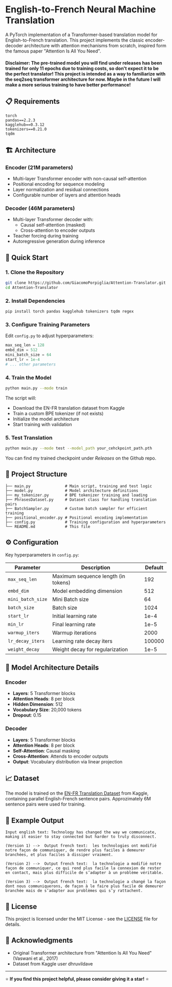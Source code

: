 # English-to-French Neural Machine Translation

A PyTorch implementation of a Transformer-based translation model for English-to-French translation. This project implements the classic encoder-decoder architecture with attention mechanisms from scratch, inspired form the famous paper "Attention Is All You Need".<br>
#### Disclaimer: The pre-trained model you will find under releases has been trained for only 11 epochs due to training costs, so don't expect it to be the perfect translator! This project is intended as a way to familiarize with the seq2seq transformer architecture for now. Maybe in the future I will make a more serious training to have better performance!

## 📋 Requirements

```
torch
pandas==2.2.3
kagglehub==0.3.12
tokenizers==0.21.0
tqdm
```

## 🏗️ Architecture

### Encoder (21M parameters)
- Multi-layer Transformer encoder with non-causal self-attention
- Positional encoding for sequence modeling
- Layer normalization and residual connections
- Configurable number of layers and attention heads

### Decoder (46M parameters)
- Multi-layer Transformer decoder with:
  - Causal self-attention (masked)
  - Cross-attention to encoder outputs
- Teacher forcing during training
- Autoregressive generation during inference

## 🚀 Quick Start

### 1. Clone the Repository
```bash
git clone https://github.com/GiacomoPorpiglia/Attention-Translator.git
cd Attention-Translator
```

### 2. Install Dependencies
```bash
pip install torch pandas kagglehub tokenizers tqdm regex
```

### 3. Configure Training Parameters
Edit `config.py` to adjust hyperparameters:
```python
max_seq_len = 128
embd_dim = 512
mini_batch_size = 64
start_lr = 1e-4
# ... other parameters
```

### 4. Train the Model
```bash
python main.py --mode train
```

The script will:
- Download the EN-FR translation dataset from Kaggle
- Train a custom BPE tokenizer (if not exists)
- Initialize the model architecture
- Start training with validation

### 5. Test Translation
```bash
python main.py --mode test --model_path your_cehckpoint_path.pth
```
You can find my trained checkpoint under <i>Releases</i> on the Github repo.
## 📁 Project Structure

```
├── main.py               # Main script, training and test logic
├── model.py              # Model architecture definitions
├── my_tokenizer.py       # BPE tokenizer training and loading
├── PhrasesDataset.py     # Dataset class for handling translation pairs
├── BatchSampler.py       # Custom batch sampler for efficient training
├── positional_encoder.py # Positional encoding implementation
├── config.py             # Training configuration and hyperparameters
└── README.md             # This file
```

## ⚙️ Configuration

Key hyperparameters in `config.py`:

| Parameter | Description | Default |
|-----------|-------------|---------|
| `max_seq_len` | Maximum sequence length (in tokens) | 192 |
| `embd_dim` | Model embedding dimension | 512 |
| `mini_batch_size` | Mini Batch size | 64 |
| `batch_size` | Batch size | 1024 |
| `start_lr` | Initial learning rate | 1e-4 |
| `min_lr` | Final learning rate | 1e-5 |
| `warmup_iters` | Warmup iterations | 2000 |
| `lr_decay_iters` | Learning rate decay iters | 100000 |
| `weight_decay` | Weight decay for regularization | 1e-5 |

## 🔧 Model Architecture Details

### Encoder
- **Layers**: 5 Transformer blocks
- **Attention Heads**: 8 per block
- **Hidden Dimension**: 512
- **Vocabulary Size**: 20,000 tokens
- **Dropout**: 0.15

### Decoder
- **Layers**: 5 Transformer blocks
- **Attention Heads**: 8 per block
- **Self-Attention**: Causal masking
- **Cross-Attention**: Attends to encoder outputs
- **Output**: Vocabulary distribution via linear projection

## 📈 Dataset

The model is trained on the [EN-FR Translation Dataset](https://www.kaggle.com/datasets/dhruvildave/en-fr-translation-dataset) from Kaggle, containing parallel English-French sentence pairs. Approzimately 6M sentence pairs were used for training.


## 📝 Example Output

```
Input english text: Technology has changed the way we communicate, making it easier to stay connected but harder to truly disconnect.

(Version 1) -->  Output french text:  les technologies ont modifié notre façon de communiquer, de rendre plus faciles à demeurer branchées, et plus faciles à dissiper vraiment.

(Version 2) -->  Output french text:  la technologie a modifié notre façon de communiquer, ce qui rend plus facile la connexion de rester en contact, mais plus difficile de s’adapter à un problème véritable.

(Version 3) -->  Output french text:  la technologie a changé la façon dont nous communiquerons, de façon à le faire plus facile de demeurer branchée mais de s’adapter aux problèmes qui s’y rattachent.
```

## 📄 License

This project is licensed under the MIT License - see the [LICENSE](LICENSE) file for details.

## 🙏 Acknowledgments

- Original Transformer architecture from "Attention Is All You Need" (Vaswani et al., 2017)
- Dataset from Kaggle user dhruvildave

---

⭐ **If you find this project helpful, please consider giving it a star!** ⭐